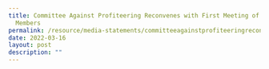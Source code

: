 ```yaml
---
title: Committee Against Profiteering Reconvenes with First Meeting of Committee
  Members
permalink: /resource/media-statements/committeeagainstprofiteeringreconvenes
date: 2022-03-16
layout: post
description: ""
---
```


